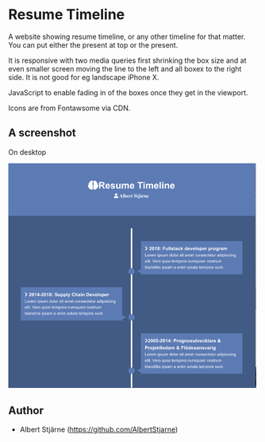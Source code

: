 # Resume Timeline

A website showing resume timeline, or any other timeline for that matter. You can put either the present at top or the present.

It is responsive with two media queries first shrinking the box size and at even smaller screen moving the line to the left and all boxex to the right side. It is not good for eg landscape iPhone X.

JavaScript to enable fading in of the boxes once they get in the viewport.

Icons are from Fontawsome via CDN.


## A screenshot

On desktop

<img src="desktop.gif" width=500>


## Author
* Albert Stjärne (https://github.com/AlbertStjarne)